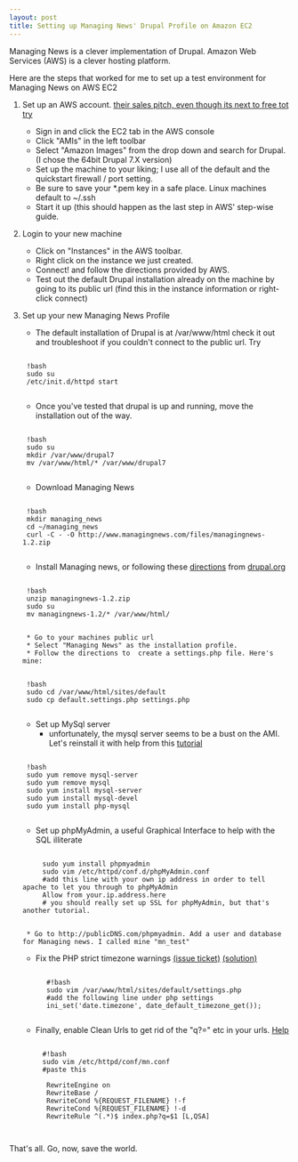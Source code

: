 ```yaml
--- 
layout: post
title: Setting up Managing News' Drupal Profile on Amazon EC2
---
```


Managing News is a clever implementation of Drupal. Amazon Web Services (AWS) is a clever hosting platform.

Here are the steps that worked for me to set up a test environment for Managing News on AWS EC2

1. Set up an AWS account. [their sales pitch, even though its next to free tot try](http://aws.amazon.com/ec2/)
   
    * Sign in and click the EC2 tab in the AWS console
    * Click "AMIs" in the left toolbar
    * Select "Amazon Images" from the drop down and search for Drupal. (I chose the 64bit Drupal 7.X version)
    * Set up the machine to your liking; I use all of the default and the quickstart firewall / port setting.
    * Be sure to save your *.pem key in a safe place. Linux machines default to ~/.ssh
    * Start it up (this should happen as the last step in AWS' step-wise guide.

2. Login to your new machine
   
    * Click on "Instances" in the AWS toolbar.
    * Right click on the instance we just created.
    * Connect! and follow the directions provided by AWS.
    * Test out the default Drupal installation already on the machine by going to its public url (find this in the instance information or right-click connect)

3. Set up your new Managing News Profile
  
    * The default installation of Drupal is at /var/www/html check it out and troubleshoot if you couldn't connect to the public url. Try
    <pre><code>	
    !bash
    sudo su
    /etc/init.d/httpd start
    </code></pre>
    * Once you've tested that drupal is up and running, move the installation out of the way.
    <pre><code>	
    !bash
    sudo su
    mkdir /var/www/drupal7
    mv /var/www/html/* /var/www/drupal7
    </code></pre>
    * Download Managing News
    <pre><code> 
    !bash
    mkdir managing_news
    cd ~/managing_news
    curl -C - -O http://www.managingnews.com/files/managingnews-1.2.zip
    </code></pre>
    * Install Managing news, or following these [directions](http://drupal.org/documentation/install/developers) from [drupal.org](http://www.drupal.org)
    <pre><code>
    !bash
    unzip managingnews-1.2.zip
    sudo su
    mv managingnews-1.2/* /var/www/html/
    </code></pre>
        * Go to your machines public url
        * Select "Managing News" as the installation profile.
        * Follow the directions to  create a settings.php file. Here's mine:
    <pre><code>
    !bash
    sudo cd /var/www/html/sites/default
    sudo cp default.settings.php settings.php
    </code></pre>
    * Set up MySql server
        * unfortunately, the mysql server seems to be a bust on the AMI. Let's reinstall it with help from this [tutorial](http://getablogger.blogspot.com/2009/05/how-to-install-mysql-in-centos-53-from.html)
    <pre><code>    
    !bash
    sudo yum remove mysql-server
    sudo yum remove mysql
    sudo yum install mysql-server
    sudo yum install mysql-devel
    sudo yum install php-mysql
    </code></pre>
    * Set up phpMyAdmin, a useful Graphical Interface to help with the SQL illiterate
    <pre><code>
        sudo yum install phpmyadmin
        sudo vim /etc/httpd/conf.d/phpMyAdmin.conf
        #add this line with your own ip address in order to tell apache to let you through to phpMyAdmin
        Allow from your.ip.address.here
        # you should really set up SSL for phpMyAdmin, but that's another tutorial.
    </code></pre>
        * Go to http://publicDNS.com/phpmyadmin. Add a user and database for Managing news. I called mine "mn_test"

    * Fix the PHP strict timezone warnings [(issue ticket)](http://drupal.org/node/325827) [(solution)](http://groups.drupal.org/node/17970#comment-179313)
     <pre><code>      
         #!bash
         sudo vim /var/www/html/sites/default/settings.php
         #add the following line under php settings
         ini_set('date.timezone', date_default_timezone_get());
     </code></pre>
    * Finally, enable Clean Urls to get rid of the "q?=" etc in your urls. [Help](http://drupal.org/node/15365)
    <pre><code>     
        #!bash
        sudo vim /etc/httpd/conf/mn.conf
        #paste this
      <Directory /var/www/html>
         RewriteEngine on
         RewriteBase /
         RewriteCond %{REQUEST_FILENAME} !-f
         RewriteCond %{REQUEST_FILENAME} !-d
         RewriteRule ^(.*)$ index.php?q=$1 [L,QSA]
      </Directory>
    </code></pre>

That's all. Go, now, save the world.

